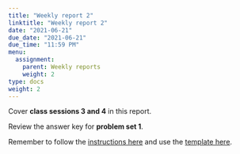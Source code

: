 ```yaml
---
title: "Weekly report 2"
linktitle: "Weekly report 2"
date: "2021-06-21"
due_date: "2021-06-21"
due_time: "11:59 PM"
menu:
  assignment:
    parent: Weekly reports
    weight: 2
type: docs
weight: 2
---
```


Cover **class sessions 3 and 4** in this report.

Review the answer key for **problem set 1**.

Remember to follow the [instructions here](/assignment/#weekly-reports-1) and use the [template here](/assignment/weekly-reports/).
